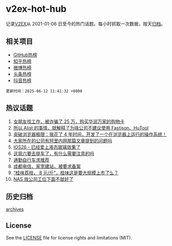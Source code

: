 # v2ex-hot-hub

 记录[V2EX](https://www.v2ex.com/)从 2021-01-06 日至今的热门话题。每小时抓取一次数据，按天[归档](archives)。
 
 ## 相关项目

- [GitHub热榜](https://github.com/lonnyzhang423/github-hot-hub)
- [知乎热榜](https://github.com/lonnyzhang423/zhihu-hot-hub)
- [微博热榜](https://github.com/lonnyzhang423/weibo-hot-hub)
- [头条热榜](https://github.com/lonnyzhang423/toutiao-hot-hub)
- [抖音热榜](https://github.com/lonnyzhang423/douyin-hot-hub)


 `更新时间：2025-06-12 11:41:32 +0800`

## 热议话题

1. [女朋友找工作，被诈骗了 25 万，购买华润万家的购物卡](https://www.v2ex.com/t/1138067)
1. [所以 Alist 的事情，就解释了为啥公司不建议使用 Fastjson、HuTool](https://www.v2ex.com/t/1137946)
1. [突破浏览器极限：我花了 4 年时间，开发了一个在浏览器上运行的操作系统！](https://www.v2ex.com/t/1137949)
1. [大家所在的公司有阿里内网那篇文章提到的问题吗](https://www.v2ex.com/t/1138040)
1. [IOS26 - 已经爱上液态玻璃效果了](https://www.v2ex.com/t/1137888)
1. [这周六要去提车了，有什么需要注意的吗](https://www.v2ex.com/t/1138046)
1. [通勤自行车求推荐](https://www.v2ex.com/t/1137955)
1. [成都电信，家宽建站，被要求备案](https://www.v2ex.com/t/1137970)
1. [“桂味荔枝， 8 元/斤”，桂味这是要大规模上市了么？](https://www.v2ex.com/t/1138013)
1. [NAS 放公司工位下面不就好了](https://www.v2ex.com/t/1137985)

## 历史归档

[archives](archives)

## License

See the [LICENSE](LICENSE) file for license rights and limitations (MIT).
